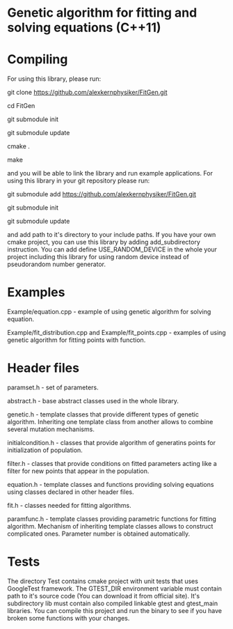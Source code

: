 Genetic algorithm for fitting and solving equations (C++11)
===========================================================



Compiling
=========
For using this library, please run:

git clone https://github.com/alexkernphysiker/FitGen.git

cd FitGen

git submodule init

git submodule update

cmake .

make

and you will be able to link the library and run example applications.
For using this library in your git repository please run:

git submodule add https://github.com/alexkernphysiker/FitGen.git

git submodule init

git submodule update

and add path to it's directory to your include paths.
If you have your own cmake project, you can use this library by adding add_subdirectory instruction.
You can add define USE_RANDOM_DEVICE in the whole your project including this library for using random device instead of pseudorandom number generator.



Examples
========

Example/equation.cpp - example of using genetic algorithm for solving equation.

Example/fit_distribution.cpp and Example/fit_points.cpp - examples of using genetic algorithm for fitting points with function.



Header files
============

paramset.h - set of parameters.

abstract.h - base abstract classes used in the whole library.

genetic.h - template classes that provide different types of genetic algorithm. 
Inheriting one template class from another allows to combine several mutation mechanisms.

initialcondition.h - classes that provide algorithm of generatins points for initialization of population.

filter.h - classes that provide conditions on fitted parameters acting like a filter for new points that appear in the population.

equation.h - template classes and functions providing solving equations using classes declared in other header files.

fit.h - classes needed for fitting algorithms.

paramfunc.h - template classes providing parametric functions for fitting algorithm. 
Mechanism of inheriting template classes allows to construct complicated ones. 
Parameter number is obtained automatically.


Tests
=====

The directory Test contains cmake project with unit tests that uses GoogleTest framework.
The GTEST_DIR environment variable must contain path to it's source code (You can download it from official site).
It's subdirectory lib must contain also compiled linkable gtest and gtest_main libraries.
You can compile this project and run the binary to see if you have broken some functions with your changes.

